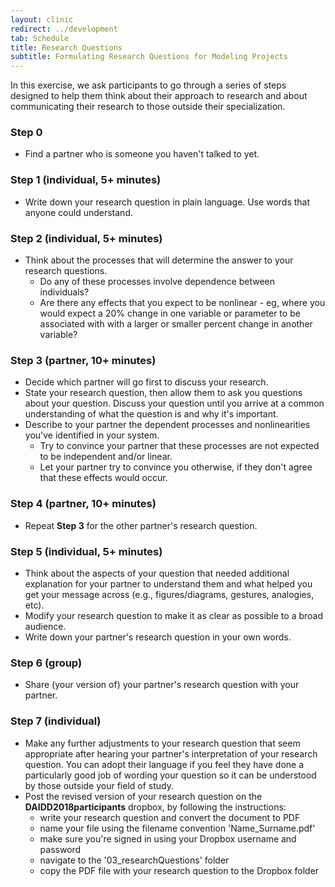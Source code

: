 ```yaml
---
layout: clinic
redirect: ../development
tab: Schedule
title: Research Questions
subtitle: Formulating Research Questions for Modeling Projects
---
```


In this exercise, we ask participants to go through a series of steps designed to help them think about their approach to research and about communicating their research to those outside their specialization.

### Step 0

-   Find a partner who is someone you haven't talked to yet.

### Step 1 (individual, 5+ minutes)

- Write down your research question in plain language. Use words that anyone could understand.

### Step 2 (individual, 5+ minutes)

- Think about the processes that will determine the answer to your research questions.
   - Do any of these processes involve dependence between individuals?
   - Are there any effects that you expect to be nonlinear - eg, where you would expect a 20% change in one variable or parameter to be associated with with a larger or smaller percent change in another variable?

### Step 3 (partner, 10+ minutes)
-   Decide which partner will go first to discuss your research.
-   State your research question, then allow them to ask you questions about your question. Discuss your question until you arrive at a common understanding of what the question is and why it's important.
-   Describe to your partner the dependent processes and nonlinearities you've identified in your system.
    - Try to convince your partner that these processes are not expected to be independent and/or linear.
    - Let your partner try to convince you otherwise, if they don't agree that these effects would occur.

### Step 4 (partner, 10+ minutes)

-   Repeat **Step 3** for the other partner's research question.

### Step 5 (individual, 5+ minutes)

-   Think about the aspects of your question that needed additional explanation for your partner to understand them and what helped you get your message across (e.g., figures/diagrams, gestures, analogies, etc).
-   Modify your research question to make it as clear as possible to a broad audience.
-   Write down your partner's research question in your own words.

### Step 6 (group)

-   Share (your version of) your partner's research question with your partner.

### Step 7 (individual)

-   Make any further adjustments to your research question that seem appropriate after hearing your partner's interpretation of your research question. You can adopt their language if you feel they have done a particularly good job of wording your question so it can be understood by those outside your field of study.
-   Post the revised version of your research question on the **DAIDD2018participants** dropbox, by following the instructions:
    - write your research question and convert the document to PDF
    - name your file using the filename convention 'Name_Surname.pdf'
    - make sure you're signed in using your Dropbox username and password
    - navigate to the '03_researchQuestions' folder
    - copy the PDF file with your research question to the Dropbox folder
